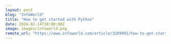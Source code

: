 ```yaml
---
layout: post
blog: "InfoWorld"
title: "How to get started with Python"
date: 2024-02-14T10:00:00Z
image: images/infoworld.png
remote_url: "https://www.infoworld.com/article/3209091/how-to-get-started-with-python.html#tk.rss_applicationdevelopment"
---
```

